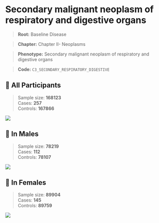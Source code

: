 # Secondary malignant neoplasm of respiratory and digestive organs

> **Root:** Baseline Disease  

> **Chapter:** Chapter II- Neoplasms  

> **Phenotype:** Secondary malignant neoplasm of respiratory and digestive organs  

> **Code:** `C3_SECONDARY_RESPIRATORY_DIGESTIVE`

## 🧪 All Participants  
> Sample size: **168123**  
> Cases: **257**  
> Controls: **167866**
<img src="/Disease/Figures/ALL/Baseline/C3_SECONDARY_RESPIRATORY_DIGESTIVE.png"/>
<CsvTable src="/public/Disease/Data/ALL/Baseline/LG_C3_SECONDARY_RESPIRATORY_DIGESTIVE.csv" label="🔍 View full results" />

## 👨 In Males  
> Sample size: **78219**  
> Cases: **112**  
> Controls: **78107**
<img src="/Disease/Figures/Male/Baseline/C3_SECONDARY_RESPIRATORY_DIGESTIVE.png"/>
<CsvTable src="/public/Disease/Data/Male/Baseline/LG_C3_SECONDARY_RESPIRATORY_DIGESTIVE.csv" label="🔍 View full results" />

## 👩 In Females  
> Sample size: **89904**  
> Cases: **145**  
> Controls: **89759**
<img src="/Disease/Figures/Female/Baseline/C3_SECONDARY_RESPIRATORY_DIGESTIVE.png"/>
<CsvTable src="/public/Disease/Data/Female/Baseline/LG_C3_SECONDARY_RESPIRATORY_DIGESTIVE.csv" label="🔍 View full results" />

